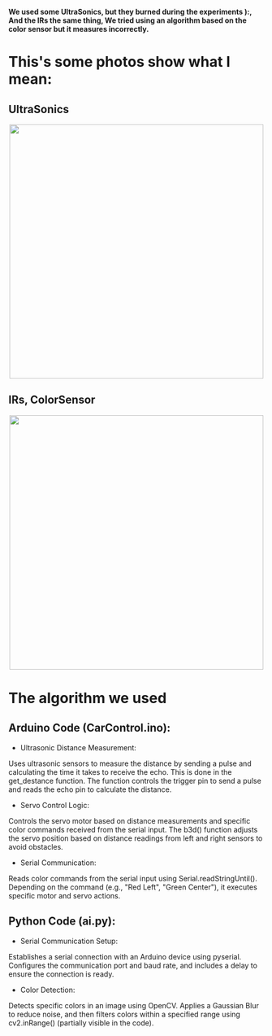 **We used some UltraSonics, but they burned during the experiments ):, 
And the IRs the same thing, We tried using an algorithm based on the color sensor but it measures incorrectly.**

This's some photos show what I mean:
=========================================
## UltraSonics

<p align="center">
  <img src="https://github.com/user-attachments/assets/317b1b24-3fd6-4d9d-9086-a822926bb834" width="500">
</p>

## IRs, ColorSensor

<p align="center">
  <img src="https://github.com/user-attachments/assets/1521a3a6-c4a5-4144-9fb0-0907f7e61413" width="500">
</p>


The algorithm we used
=====================
## Arduino Code (CarControl.ino):
- Ultrasonic Distance Measurement:

Uses ultrasonic sensors to measure the distance by sending a pulse and calculating the time it takes to receive the echo. This is done in the get_destance function.
The function controls the trigger pin to send a pulse and reads the echo pin to calculate the distance.

- Servo Control Logic:

Controls the servo motor based on distance measurements and specific color commands received from the serial input.
The b3d() function adjusts the servo position based on distance readings from left and right sensors to avoid obstacles.

- Serial Communication:

Reads color commands from the serial input using Serial.readStringUntil().
Depending on the command (e.g., "Red Left", "Green Center"), it executes specific motor and servo actions.


## Python Code (ai.py):
- Serial Communication Setup:

Establishes a serial connection with an Arduino device using pyserial.
Configures the communication port and baud rate, and includes a delay to ensure the connection is ready.

- Color Detection:

Detects specific colors in an image using OpenCV. Applies a Gaussian Blur to reduce noise, and then filters colors within a specified range using cv2.inRange() (partially visible in the code).
